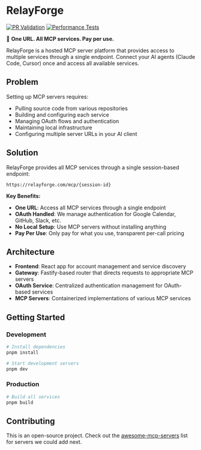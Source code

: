 # RelayForge

[![PR Validation](https://github.com/tianshanghong/relayforge/actions/workflows/pr-validation.yml/badge.svg)](https://github.com/tianshanghong/relayforge/actions/workflows/pr-validation.yml)
[![Performance Tests](https://github.com/tianshanghong/relayforge/actions/workflows/performance-tests.yml/badge.svg)](https://github.com/tianshanghong/relayforge/actions/workflows/performance-tests.yml)

🚀 **One URL. All MCP services. Pay per use.**

RelayForge is a hosted MCP server platform that provides access to multiple services through a single endpoint. Connect your AI agents (Claude Code, Cursor) once and access all available services.

## Problem

Setting up MCP servers requires:
- Pulling source code from various repositories
- Building and configuring each service
- Managing OAuth flows and authentication
- Maintaining local infrastructure
- Configuring multiple server URLs in your AI client

## Solution

RelayForge provides all MCP services through a single session-based endpoint:
```
https://relayforge.com/mcp/{session-id}
```

**Key Benefits:**
- **One URL**: Access all MCP services through a single endpoint
- **OAuth Handled**: We manage authentication for Google Calendar, GitHub, Slack, etc.
- **No Local Setup**: Use MCP servers without installing anything
- **Pay Per Use**: Only pay for what you use, transparent per-call pricing

## Architecture

- **Frontend**: React app for account management and service discovery
- **Gateway**: Fastify-based router that directs requests to appropriate MCP servers
- **OAuth Service**: Centralized authentication management for OAuth-based services
- **MCP Servers**: Containerized implementations of various MCP services

## Getting Started

### Development
```bash
# Install dependencies
pnpm install

# Start development servers
pnpm dev
```

### Production
```bash
# Build all services
pnpm build
```

## Contributing

This is an open-source project. Check out the [awesome-mcp-servers](https://github.com/punkpeye/awesome-mcp-servers) list for servers we could add next.
